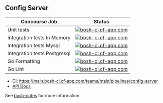 ## Config Server

Concourse Job  | Status
-------------- | -------------
Unit tests     | [![bosh-ci.cf-app.com](https://main.bosh-ci.cf-app.com/api/v1/teams/main/pipelines/config-server/jobs/test-unit/badge)](https://main.bosh-ci.cf-app.com/api/v1/teams/main/pipelines/config-server/jobs/test-unit)
Integration tests In Memory  | [![bosh-ci.cf-app.com](https://main.bosh-ci.cf-app.com/api/v1/teams/main/pipelines/config-server/jobs/test-integration-in-memory/badge)](https://main.bosh-ci.cf-app.com/api/v1/teams/main/pipelines/config-server/jobs/test-integration-in-memory)
Integration tests Mysql  | [![bosh-ci.cf-app.com](https://main.bosh-ci.cf-app.com/api/v1/teams/main/pipelines/config-server/jobs/test-integration-mysql/badge)](https://main.bosh-ci.cf-app.com/api/v1/teams/main/pipelines/config-server/jobs/test-integration-mysql)
Integration tests Postgresql  | [![bosh-ci.cf-app.com](https://main.bosh-ci.cf-app.com/api/v1/teams/main/pipelines/config-server/jobs/test-integration-postgresql/badge)](https://main.bosh-ci.cf-app.com/api/v1/teams/main/pipelines/config-server/jobs/test-integration-postgresql)
Go Formatting| [![bosh-ci.cf-app.com](https://main.bosh-ci.cf-app.com/api/v1/teams/main/pipelines/config-server/jobs/test-gofmt/badge)](https://main.bosh-ci.cf-app.com/api/v1/teams/main/pipelines/config-server/jobs/test-gofmt)
Go Lint      | [![bosh-ci.cf-app.com](https://main.bosh-ci.cf-app.com/api/v1/teams/main/pipelines/config-server/jobs/test-golint/badge)](https://main.bosh-ci.cf-app.com/api/v1/teams/main/pipelines/config-server/jobs/test-golint)

* CI: <https://main.bosh-ci.cf-app.com/teams/main/pipelines/config-server>
* [API Docs](docs/api.md)

See [bosh-notes](https://github.com/cloudfoundry/bosh-notes/blob/master/config-server.md) for more information





